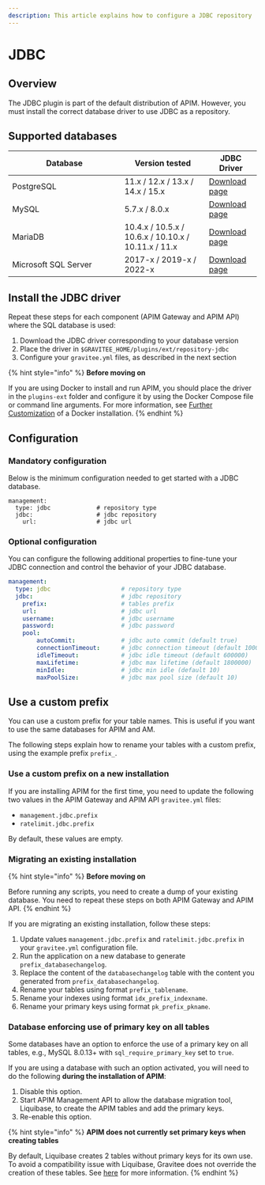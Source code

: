 ```yaml
---
description: This article explains how to configure a JDBC repository
---
```


# JDBC

## Overview

The JDBC plugin is part of the default distribution of APIM. However, you must install the correct database driver to use JDBC as a repository.

## Supported databases

<table><thead><tr><th width="211.66666666666666">Database</th><th>Version tested</th><th>JDBC Driver</th></tr></thead><tbody><tr><td>PostgreSQL</td><td>11.x / 12.x / 13.x / 14.x / 15.x</td><td><a href="https://jdbc.postgresql.org/download/">Download page</a></td></tr><tr><td>MySQL</td><td>5.7.x / 8.0.x</td><td><a href="https://dev.mysql.com/downloads/connector/j/">Download page</a></td></tr><tr><td>MariaDB</td><td>10.4.x / 10.5.x / 10.6.x / 10.10.x / 10.11.x / 11.x</td><td><a href="https://downloads.mariadb.org/connector-java/">Download page</a></td></tr><tr><td>Microsoft SQL Server</td><td>2017-x / 2019-x / 2022-x</td><td><a href="https://docs.microsoft.com/en-us/sql/connect/jdbc/download-microsoft-jdbc-driver-for-sql-server?view=sql-server-2017">Download page</a></td></tr></tbody></table>

## Install the JDBC driver

Repeat these steps for each component (APIM Gateway and APIM API) where the SQL database is used:

1. Download the JDBC driver corresponding to your database version
2. Place the driver in `$GRAVITEE_HOME/plugins/ext/repository-jdbc`
3. Configure your `gravitee.yml` files, as described in the next section

{% hint style="info" %}
**Before moving on**

If you are using Docker to install and run APIM, you should place the driver in the `plugins-ext` folder and configure it by using the Docker Compose file or command line arguments. For more information, see [Further Customization](../../install-and-upgrade-guides/install-on-docker/further-customization.md) of a Docker installation.
{% endhint %}

## Configuration

### Mandatory configuration

Below is the minimum configuration needed to get started with a JDBC database.

```
management:
  type: jdbc             # repository type
  jdbc:                  # jdbc repository
    url:                 # jdbc url
```

### Optional configuration

You can configure the following additional properties to fine-tune your JDBC connection and control the behavior of your JDBC database.

```yaml
management:
  type: jdbc                    # repository type
  jdbc:                         # jdbc repository
    prefix:                     # tables prefix
    url:                        # jdbc url
    username:                   # jdbc username
    password:                   # jdbc password
    pool:
        autoCommit:             # jdbc auto commit (default true)
        connectionTimeout:      # jdbc connection timeout (default 10000)
        idleTimeout:            # jdbc idle timeout (default 600000)
        maxLifetime:            # jdbc max lifetime (default 1800000)
        minIdle:                # jdbc min idle (default 10)
        maxPoolSize:            # jdbc max pool size (default 10)
```

## Use a custom prefix

You can use a custom prefix for your table names. This is useful if you want to use the same databases for APIM and AM.

The following steps explain how to rename your tables with a custom prefix, using the example prefix `prefix_`.

### Use a custom prefix on a new installation

If you are installing APIM for the first time, you need to update the following two values in the APIM Gateway and APIM API `gravitee.yml` files:

* `management.jdbc.prefix`
* `ratelimit.jdbc.prefix`

By default, these values are empty.

### Migrating an existing installation

{% hint style="info" %}
**Before moving on**

Before running any scripts, you need to create a dump of your existing database. You need to repeat these steps on both APIM Gateway and APIM API.
{% endhint %}

If you are migrating an existing installation, follow these steps:

1. Update values `management.jdbc.prefix` and `ratelimit.jdbc.prefix` in your `gravitee.yml` configuration file.
2. Run the application on a new database to generate `prefix_databasechangelog`.
3. Replace the content of the `databasechangelog` table with the content you generated from `prefix_databasechangelog`.
4. Rename your tables using format `prefix_tablename`.
5. Rename your indexes using format `idx_prefix_indexname`.
6. Rename your primary keys using format `pk_prefix_pkname`.

### Database enforcing use of primary key on all tables

Some databases have an option to enforce the use of a primary key on all tables, e.g., MySQL 8.0.13+ with `sql_require_primary_key` set to `true`.

If you are using a database with such an option activated, you will need to do the following **during the installation of APIM**:

1. Disable this option.
2. Start APIM Management API to allow the database migration tool, Liquibase, to create the APIM tables and add the primary keys.
3. Re-enable this option.

{% hint style="info" %}
**APIM does not currently set primary keys when creating tables**

By default, Liquibase creates 2 tables without primary keys for its own use. To avoid a compatibility issue with Liquibase, Gravitee does not override the creation of these tables. See [here](https://forum.liquibase.org/t/why-does-databasechangelog-not-have-a-primary-key/3270) for more information.
{% endhint %}
